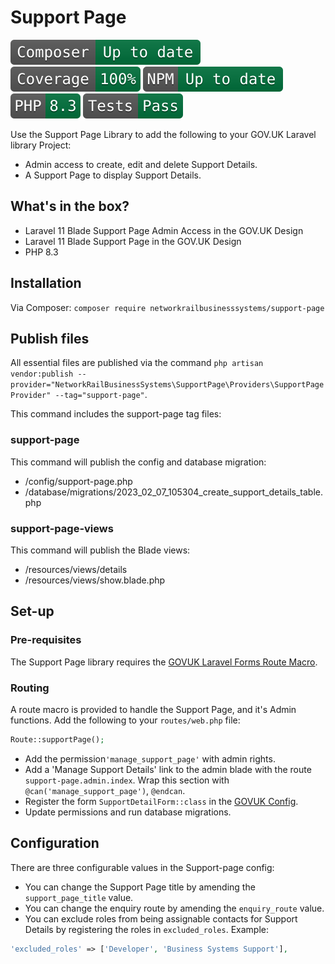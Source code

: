 # Support Page

![Composer status](.github/composer.svg)
![Coverage status](.github/coverage.svg)
![NPM status](.github/npm.svg)
![PHP version](.github/php.svg)
![Tests status](.github/tests.svg)

Use the Support Page Library to add the following to your GOV.UK Laravel library Project:

* Admin access to create, edit and delete Support Details.
* A Support Page to display Support Details.

## What's in the box?

* Laravel 11 Blade Support Page Admin Access in the GOV.UK Design
* Laravel 11 Blade Support Page in the GOV.UK Design 
* PHP 8.3

## Installation

Via Composer: `composer require networkrailbusinesssystems/support-page`

## Publish files

All essential files are published via the command `php artisan vendor:publish --provider="NetworkRailBusinessSystems\SupportPage\Providers\SupportPageProvider" --tag="support-page"`.

This command includes the support-page tag files:

### support-page

This command will publish the config and database migration:

* /config/support-page.php
* /database/migrations/2023_02_07_105304_create_support_details_table.php

### support-page-views

This command will publish the Blade views:

* /resources/views/details
* /resources/views/show.blade.php

## Set-up

### Pre-requisites

The Support Page library requires the [GOVUK Laravel Forms Route Macro](https://github.com/AnthonyEdmonds/govuk-laravel/blob/main/docs/forms.md).

### Routing

A route macro is provided to handle the Support Page, and it's Admin functions. Add the following to your `routes/web.php` file:
```php
Route::supportPage();
```

* Add the permission`'manage_support_page'` with admin rights.
* Add a 'Manage Support Details' link to the admin blade with the route `support-page.admin.index`. Wrap this section with `@can('manage_support_page')`, `@endcan`.
* Register the form `SupportDetailForm::class` in the [GOVUK Config](https://github.com/AnthonyEdmonds/govuk-laravel/blob/main/docs/configuration.md).
* Update permissions and run database migrations.

## Configuration

There are three configurable values in the Support-page config:

* You can change the Support Page title by amending the `support_page_title` value.
* You can change the enquiry route by amending the `enquiry_route` value.
* You can exclude roles from being assignable contacts for Support Details by registering the roles in `excluded_roles`. Example:

```php
'excluded_roles' => ['Developer', 'Business Systems Support'],
```
